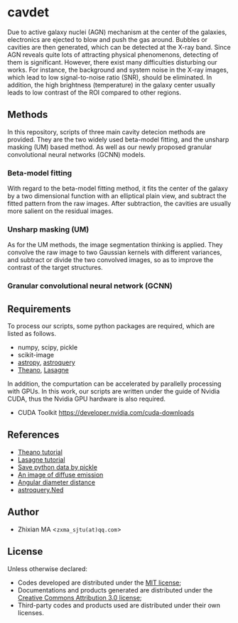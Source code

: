# cavdet
Due to active galaxy nuclei (AGN) mechanism at the center of the galaxies, electronics are ejected to blow and push the gas around. Bubbles or cavities are then generated, which can be detected at the X-ray band. 
Since AGN reveals quite lots of attracting physical phenomenons, detecting of them is significant. However, there exist many difficulties disturbing our works. For instance, the background and system noise in the X-ray images, which lead to low signal-to-noise ratio (SNR), should be eliminated. In addition, the high brightness (temperature) in the galaxy center usually leads to low contrast of the ROI compared to other regions. 

## Methods
In this repository, scripts of three main cavity detecion methods are provided. They are the two widely used beta-model fitting, and the unsharp masking (UM) based method. As well as our newly proposed granular convolutional neural networks (GCNN) models.
### Beta-model fitting
With regard to the beta-model fitting method, it fits the center of the galaxy by a two dimensional function with an elliptical plain view, and subtract the fitted pattern from the raw images.  After subtraction, the cavities are usually more salient on the residual images. 

### Unsharp masking (UM)
As for the UM methods, the image segmentation thinking is applied. They convolve the raw image to two Gaussian kernels with different variances, and subtract or divide the two convolved images, so as to improve the contrast of the target structures.

### Granular convolutional neural network (GCNN)
<TODO>

## Requirements
To process our scripts, some python packages are required, which are listed as follows.

- numpy, scipy, pickle 
- scikit-image
- [astropy](http://docs.astropy.org/en/stable/), [astroquery](http://astroquery.readthedocs.io/en/latest/)
- [Theano](http://www.deeplearning.net/software/theano/), [Lasagne](http://lasagne.readthedocs.io/en/latest/)

In addition, the compurtation can be accelerated by parallelly processing with GPUs. In this work, our scripts are written under the guide of Nvidia CUDA, thus the Nvidia GPU hardware is also required.

- CUDA Toolkit
  https://developer.nvidia.com/cuda-downloads


## References
- [Theano tutorial](http://www.deeplearning.net/software/theano/)
- [Lasagne tutorial](http://lasagne.readthedocs.io/en/latest/user/tutorial.html)
- [Save python data by pickle](http://www.cnblogs.com/pzxbc/archive/2012/03/18/2404715.html)
- [An image of diffuse emission](http://cxc.cfa.harvard.edu/ciao/threads/diffuse_emission/)
- [Angular diameter distance](https://en.wikipedia.org/wiki/Angular_diameter_distance)
- [astroquery.Ned](http://astroquery.readthedocs.io/en/latest/ned/ned.html)

## Author
- Zhixian MA <`zxma_sjtu(at)qq.com`>

## License
Unless otherwise declared:

- Codes developed are distributed under the [MIT license](https://opensource.org/licenses/mit-license.php);
- Documentations and products generated are distributed under the [Creative Commons Attribution 3.0 license](https://creativecommons.org/licenses/by/3.0/us/deed.en_US);
- Third-party codes and products used are distributed under their own licenses.

